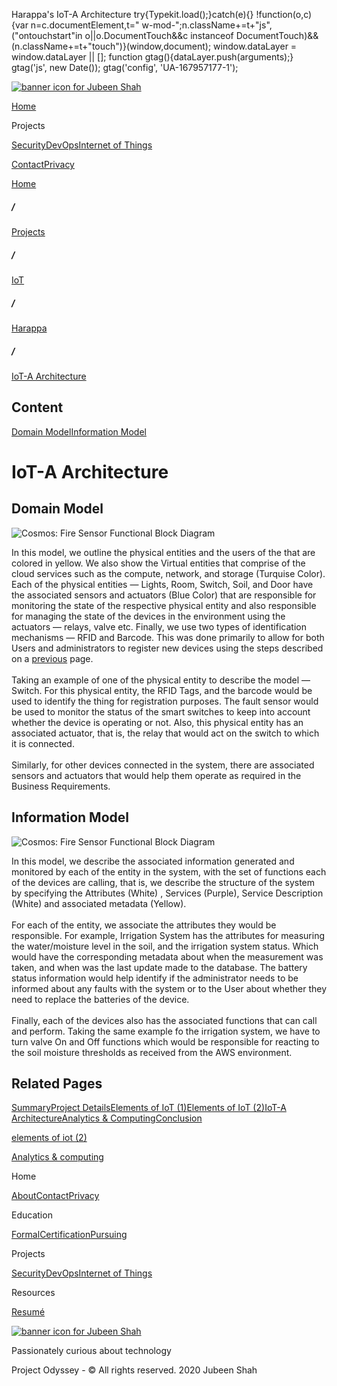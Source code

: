  Harappa's IoT-A Architecture             try{Typekit.load();}catch(e){} !function(o,c){var n=c.documentElement,t=" w-mod-";n.className+=t+"js",("ontouchstart"in o||o.DocumentTouch&&c instanceof DocumentTouch)&&(n.className+=t+"touch")}(window,document);    window.dataLayer = window.dataLayer || \[\]; function gtag(){dataLayer.push(arguments);} gtag('js', new Date()); gtag('config', 'UA-167957177-1'); 

[![banner icon for Jubeen Shah](https://project-odyssey.s3.us-east-2.amazonaws.com/d130db536435d20d7579fafb511ca245.svg)](../../../index.markdown)

[Home](../../../index.markdown)

Projects

[Security](../../../projects/security.markdown)[DevOps](../../../projects/devops.markdown)[Internet of Things](../../../projects/iot.markdown)

[Contact](mailto:jnshah2@ncsu.edu)[Privacy](../../../privacy.markdown)

[Home](../../../index.markdown)

##### /

[Projects](../../../projects.markdown)

##### /

[IoT](../../../projects/iot.markdown)

##### /

[Harappa](../../../projects/iot/harappa.markdown)

##### /

[IoT-A Architecture](../../../projects/iot/harappa/iot-a.markdown)

Content
-------

[Domain Model](#domain-model)[Information Model](#information-model)

IoT-A Architecture
==================

Domain Model
------------

![Cosmos: Fire Sensor Functional Block Diagram](https://project-odyssey.s3.us-east-2.amazonaws.com/ad5f82e879a9c5d6b5b442eb37e50551.svg)

In this model, we outline the physical entities and the users of the that are colored in yellow. We also show the Virtual entities that comprise of the cloud services such as the compute, network, and storage (Turquise Color). Each of the physical entities — Lights, Room, Switch, Soil, and Door have the associated sensors and actuators (Blue Color) that are responsible for monitoring the state of the respective physical entity and also responsible for managing the state of the devices in the environment using the actuators — relays, valve etc. Finally, we use two types of identification mechanisms — RFID and Barcode. This was done primarily to allow for both Users and administrators to register new devices using the steps described on a [previous](../../../projects/iot/harappa/elements-of-iot.markdown) page.  
‍  
Taking an example of one of the physical entity to describe the model — Switch. For this physical entity, the RFID Tags, and the barcode would be used to identify the thing for registration purposes. The fault sensor would be used to monitor the status of the smart switches to keep into account whether the device is operating or not. Also, this physical entity has an associated actuator, that is, the relay that would act on the switch to which it is connected.   
‍  
Similarly, for other devices connected in the system, there are associated sensors and actuators that would help them operate as required in the Business Requirements.

Information Model
-----------------

![Cosmos: Fire Sensor Functional Block Diagram](https://project-odyssey.s3.us-east-2.amazonaws.com/bb3ccd5881d651448ded1dac904054ac.svg)

In this model, we describe the associated information generated and monitored by each of the entity in the system, with the set of functions each of the devices are calling, that is, we describe the structure of the system by specifying the Attributes (White) , Services (Purple), Service Description (White) and associated metadata (Yellow).   
‍  
For each of the entity, we associate the attributes they would be responsible. For example, Irrigation System has the attributes for measuring the water/moisture level in the soil, and the irrigation system status. Which would have the corresponding metadata about when the measurement was taken, and when was the last update made to the database. The battery status information would help identify if the administrator needs to be informed about any faults with the system or to the User about whether they need to replace the batteries of the device.   
‍  
Finally, each of the devices also has the associated functions that can call and perform. Taking the same example fo the irrigation system, we have to turn valve On and Off functions which would be responsible for reacting to the soil moisture thresholds as received from the AWS environment. 

Related Pages
-------------

[Summary](../../../projects/iot/harappa.markdown)[Project Details](../../../projects/iot/harappa/project-details.markdown)[Elements of IoT (1)](../../../projects/iot/harappa/elements-of-iot.markdown)[Elements of IoT (2)](../../../projects/iot/harappa/elements-of-iot.markdown)[IoT-A Architecture](../../../projects/iot/harappa/iot-a.markdown)[Analytics & Computing](../../../projects/iot/harappa/analytics.markdown)[Conclusion](../../../projects/iot/harappa/conclusion.markdown)

[elements of iot (2)](../../../projects/iot/harappa/elements-of-iot-system-2.markdown)

[Analytics & computing](../../../projects/iot/harappa/analytics.markdown)

Home

[About](../../../index.markdown)[Contact](mailto:jnshah2@ncsu.edu)[Privacy](../../../privacy.markdown)

Education

[Formal](../../../education/formal.markdown)[Certification](../../../education/certifications.markdown)[Pursuing](../../../education/pursuing.markdown)

Projects

[Security](../../../projects/security.markdown)[DevOps](../../../projects/devops.markdown)[Internet of Things](../../../projects/iot.markdown)

Resources

[Resumé](https://project-odyssey.s3.us-east-2.amazonaws.com/Odyssey-Resources/Resume/JubeenShah-Resume.pdf)

[![banner icon for Jubeen Shah](https://project-odyssey.s3.us-east-2.amazonaws.com/d130db536435d20d7579fafb511ca245.svg)](../../../index.markdown)

Passionately curious about technology

Project Odyssey - © All rights reserved. 2020 Jubeen Shah